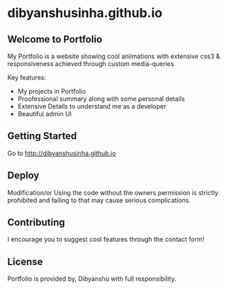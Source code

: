 # dibyanshusinha.github.io

Welcome to Portfolio
--------------------

My Portfolio is a website showing cool aniimations with extensive css3 & responsiveness achieved through custom media-queries

Key features:

* My projects in Portfolio
* Proofessional summary along with some personal details
* Extensive Details to understand me as a developer
* Beautiful admin UI



Getting Started
--------------------
Go to http://dibyanshusinha.github.io

Deploy
--------------------

Modification/or Using the code without the owners permission is strictly prohibited and failing to that may cause serious complications.

Contributing
--------------------

I encourage you to suggest cool features through the contact form!

License
--------------------

Portfolio is provided by, Dibyanshu with full responsibility.
